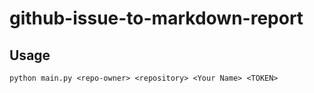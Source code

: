 # github-issue-to-markdown-report

## Usage

```
python main.py <repo-owner> <repository> <Your Name> <TOKEN>
```